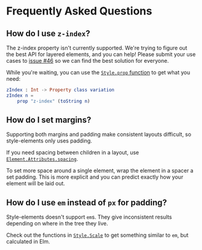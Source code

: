 # Frequently Asked Questions

## How do I use `z-index`?

The z-index property isn't currently supported. We're trying to figure out the best API for layered elements, and you can help! Please submit your use cases to [issue #46](https://github.com/mdgriffith/style-elements/issues/46) so we can find the best solution for everyone.

While you're waiting, you can use the [`Style.prop` function](http://package.elm-lang.org/packages/mdgriffith/style-elements/latest/Style#prop) to get what you need:

```elm
zIndex : Int -> Property class variation
zIndex n =
    prop "z-index" (toString n)
```

## How do I set margins?

Supporting both margins and padding make consistent layouts difficult, so style-elements only uses padding.

If you need spacing between children in a layout, use [`Element.Attributes.spacing`](http://package.elm-lang.org/packages/mdgriffith/style-elements/latest/Element-Attributes#spacing).

To set more space around a single element, wrap the element in a spacer a set padding. This is more explicit and you can predict exactly how your element will be laid out.

## How do I use `em` instead of `px` for padding?

Style-elements doesn't support `em`s. They give inconsistent results depending on where in the tree they live.

Check out the functions in [`Style.Scale`](http://package.elm-lang.org/packages/mdgriffith/style-elements/latest/Style-Scale) to get something similar to `em`, but calculated in Elm.
